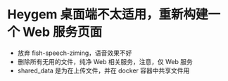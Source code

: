 # Heygem 桌面端不太适用，重新构建一个 Web 服务页面
- 放弃 fish-speech-ziming，语音效果不好
- 删除所有无用的文件，纯净 Web 相关服务，注意，仅 Web 服务
- shared_data 是为在上传文件，并在 docker 容器中共享文件用